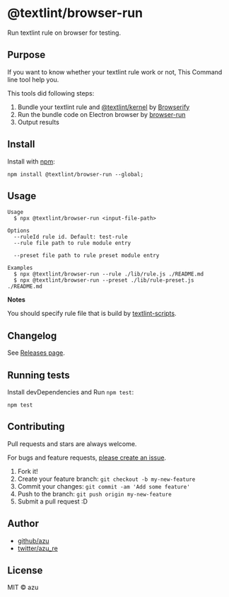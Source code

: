 # @textlint/browser-run

Run textlint rule on browser for testing.

## Purpose

If you want to know whether your textlint rule work or not, This Command line tool help you.

This tools did following steps:

1. Bundle your textlint rule and [@textlint/kernel](https://github.com/textlint/textlint/tree/master/packages/%40textlint/kernel) by [Browserify](http://browserify.org/) 
2. Run the bundle code on Electron browser by [browser-run](https://github.com/juliangruber/browser-run)
3. Output results

## Install

Install with [npm](https://www.npmjs.com/):

    npm install @textlint/browser-run --global;

## Usage

    Usage
      $ npx @textlint/browser-run <input-file-path>
 
    Options
      --ruleId rule id. Default: test-rule 
      --rule file path to rule module entry
      
      --preset file path to rule preset module entry
 
    Examples
      $ npx @textlint/browser-run --rule ./lib/rule.js ./README.md
      $ npx @textlint/browser-run --preset ./lib/rule-preset.js ./README.md

**Notes**

You should specify rule file that is build by [textlint-scripts](https://github.com/textlint/textlint-scripts). 

## Changelog

See [Releases page](https://github.com/textlint/browser-run/releases).

## Running tests

Install devDependencies and Run `npm test`:

    npm test

## Contributing

Pull requests and stars are always welcome.

For bugs and feature requests, [please create an issue](https://github.com/textlint/browser-run/issues).

1. Fork it!
2. Create your feature branch: `git checkout -b my-new-feature`
3. Commit your changes: `git commit -am 'Add some feature'`
4. Push to the branch: `git push origin my-new-feature`
5. Submit a pull request :D

## Author

- [github/azu](https://github.com/azu)
- [twitter/azu_re](https://twitter.com/azu_re)

## License

MIT © azu
